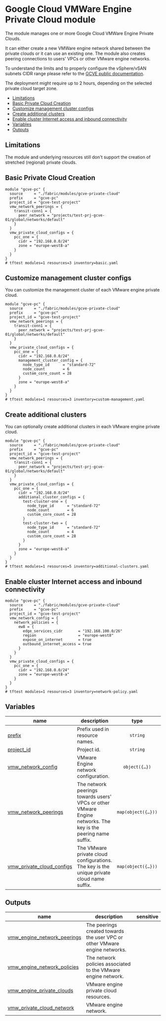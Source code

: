 # Google Cloud VMWare Engine Private Cloud module

The module manages one or more Google Cloud VMWare Engine Private Clouds.

It can either create a new VMWare engine network shared between the private clouds or it can use an existing one. The module also creates peering connections to users' VPCs or other VMware engine networks.

To understand the limits and to properly configure the vSphere/vSAN subnets CIDR range please refer to the [GCVE public documentation](https://cloud.google.com/vmware-engine/docs/quickstart-networking-requirements).

The deployment might require up to 2 hours, depending on the selected private cloud target zone.

<!-- BEGIN TOC -->
- [Limitations](#limitations)
- [Basic Private Cloud Creation](#basic-private-cloud-creation)
- [Customize management cluster configs](#customize-management-cluster-configs)
- [Create additional clusters](#create-additional-clusters)
- [Enable cluster Internet access and inbound connectivity](#enable-cluster-internet-access-and-inbound-connectivity)
- [Variables](#variables)
- [Outputs](#outputs)
<!-- END TOC -->

## Limitations

The module and underlying resources still don't support the creation of stretched (regional) private clouds.

## Basic Private Cloud Creation

```hcl
module "gcve-pc" {
  source     = "./fabric/modules/gcve-private-cloud"
  prefix     = "gcve-pc"
  project_id = "gcve-test-project"
  vmw_network_peerings = {
    transit-conn1 = {
      peer_network = "projects/test-prj-gcve-01/global/networks/default"
    }
  }
  vmw_private_cloud_configs = {
    pcc_one = {
      cidr = "192.168.0.0/24"
      zone = "europe-west8-a"
    }
  }
}
# tftest modules=1 resources=3 inventory=basic.yaml
```

## Customize management cluster configs

You can customize the management cluster of each VMware engine private cloud.

```hcl
module "gcve-pc" {
  source     = "./fabric/modules/gcve-private-cloud"
  prefix     = "gcve-pc"
  project_id = "gcve-test-project"
  vmw_network_peerings = {
    transit-conn1 = {
      peer_network = "projects/test-prj-gcve-01/global/networks/default"
    }
  }
  vmw_private_cloud_configs = {
    pcc_one = {
      cidr = "192.168.0.0/24"
      management_cluster_config = {
        node_type_id      = "standard-72"
        node_count        = 6
        custom_core_count = 28
      }
      zone = "europe-west8-a"
    }
  }
}
# tftest modules=1 resources=3 inventory=custom-management.yaml
```

## Create additional clusters

You can optionally create additional clusters in each VMware engine private cloud.

```hcl
module "gcve-pc" {
  source     = "./fabric/modules/gcve-private-cloud"
  prefix     = "gcve-pc"
  project_id = "gcve-test-project"
  vmw_network_peerings = {
    transit-conn1 = {
      peer_network = "projects/test-prj-gcve-01/global/networks/default"
    }
  }
  vmw_private_cloud_configs = {
    pcc_one = {
      cidr = "192.168.0.0/24"
      additional_cluster_configs = {
        test-cluster-one = {
          node_type_id      = "standard-72"
          node_count        = 6
          custom_core_count = 28
        }
        test-cluster-two = {
          node_type_id      = "standard-72"
          node_count        = 4
          custom_core_count = 28
        }
      }
      zone = "europe-west8-a"
    }
  }
}
# tftest modules=1 resources=5 inventory=additional-clusters.yaml
```

## Enable cluster Internet access and inbound connectivity

```hcl
module "gcve-pc" {
  source     = "./fabric/modules/gcve-private-cloud"
  prefix     = "gcve-pc"
  project_id = "gcve-test-project"
  vmw_network_config = {
    network_policies = {
      ew8 = {
        edge_services_cidr       = "192.168.100.0/26"
        region                   = "europe-west8"
        expose_on_internet       = true
        outbound_internet_access = true
      }
    }
  }
  vmw_private_cloud_configs = {
    pcc_one = {
      cidr = "192.168.0.0/24"
      zone = "europe-west8-a"
    }
  }
}
# tftest modules=1 resources=3 inventory=network-policy.yaml
```
<!-- BEGIN TFDOC -->
## Variables

| name | description | type | required | default |
|---|---|:---:|:---:|:---:|
| [prefix](variables.tf#L17) | Prefix used in resource names. | <code>string</code> | ✓ |  |
| [project_id](variables.tf#L22) | Project id. | <code>string</code> | ✓ |  |
| [vmw_network_config](variables.tf#L27) | VMware Engine network configuration. | <code title="object&#40;&#123;&#10;  create      &#61; optional&#40;bool, true&#41;&#10;  description &#61; optional&#40;string, &#34;Terraform-managed.&#34;&#41;&#10;  name        &#61; optional&#40;string, &#34;default&#34;&#41;&#10;  network_policies &#61; optional&#40;map&#40;object&#40;&#123;&#10;    edge_services_cidr       &#61; string&#10;    region                   &#61; string&#10;    description              &#61; optional&#40;string, &#34;Terraform-managed.&#34;&#41;&#10;    expose_on_internet       &#61; optional&#40;bool&#41;&#10;    outbound_internet_access &#61; optional&#40;bool&#41;&#10;  &#125;&#41;&#41;, &#123;&#125;&#41;&#10;&#125;&#41;">object&#40;&#123;&#8230;&#125;&#41;</code> |  | <code>&#123;&#125;</code> |
| [vmw_network_peerings](variables.tf#L44) | The network peerings towards users' VPCs or other VMware Engine networks. The key is the peering name suffix. | <code title="map&#40;object&#40;&#123;&#10;  peer_network                        &#61; string&#10;  description                         &#61; optional&#40;string, &#34;Managed by Terraform.&#34;&#41;&#10;  export_custom_routes                &#61; optional&#40;bool, false&#41;&#10;  export_custom_routes_with_public_ip &#61; optional&#40;bool, false&#41;&#10;  import_custom_routes                &#61; optional&#40;bool, false&#41;&#10;  import_custom_routes_with_public_ip &#61; optional&#40;bool, false&#41;&#10;  peer_to_vmware_engine_network       &#61; optional&#40;bool, false&#41;&#10;&#125;&#41;&#41;">map&#40;object&#40;&#123;&#8230;&#125;&#41;&#41;</code> |  | <code>&#123;&#125;</code> |
| [vmw_private_cloud_configs](variables.tf#L58) | The VMware private cloud configurations. The key is the unique private cloud name suffix. | <code title="map&#40;object&#40;&#123;&#10;  cidr        &#61; string&#10;  zone        &#61; string&#10;  description &#61; optional&#40;string, &#34;Managed by Terraform.&#34;&#41;&#10;  additional_cluster_configs &#61; optional&#40;map&#40;object&#40;&#123;&#10;    custom_core_count &#61; optional&#40;number&#41;&#10;    node_count        &#61; optional&#40;number, 3&#41;&#10;    node_type_id      &#61; optional&#40;string, &#34;standard-72&#34;&#41;&#10;  &#125;&#41;&#41;, &#123;&#125;&#41;&#10;  management_cluster_config &#61; optional&#40;object&#40;&#123;&#10;    custom_core_count &#61; optional&#40;number&#41;&#10;    name              &#61; optional&#40;string, &#34;mgmt-cluster&#34;&#41;&#10;    node_count        &#61; optional&#40;number, 3&#41;&#10;    node_type_id      &#61; optional&#40;string, &#34;standard-72&#34;&#41;&#10;  &#125;&#41;, &#123;&#125;&#41;&#10;&#125;&#41;&#41;">map&#40;object&#40;&#123;&#8230;&#125;&#41;&#41;</code> |  | <code title="&#123;&#10;  pcc_one &#61; &#123;&#10;    cidr &#61; &#34;192.168.0.0&#47;24&#34;&#10;    additional_cluster_configs &#61; &#123;&#10;      test-cluster-one &#61; &#123;&#10;        node_type_id      &#61; &#34;standard-72&#34;&#10;        node_count        &#61; 6&#10;        custom_core_count &#61; 28&#10;      &#125;&#10;      test-cluster-two &#61; &#123;&#10;        node_type_id      &#61; &#34;standard-72&#34;&#10;        node_count        &#61; 4&#10;        custom_core_count &#61; 28&#10;      &#125;&#10;    &#125;&#10;    zone &#61; &#34;europe-west8-a&#34;&#10;  &#125;&#10;&#125;">&#123;&#8230;&#125;</code> |

## Outputs

| name | description | sensitive |
|---|---|:---:|
| [vmw_engine_network_peerings](outputs.tf#L17) | The peerings created towards the user VPC or other VMware engine networks. |  |
| [vmw_engine_network_policies](outputs.tf#L22) | The network policies associated to the VMware engine network. |  |
| [vmw_engine_private_clouds](outputs.tf#L27) | VMware engine private cloud resources. |  |
| [vmw_private_cloud_network](outputs.tf#L32) | VMware engine network. |  |
<!-- END TFDOC -->
